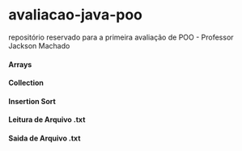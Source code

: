 # avaliacao-java-poo
repositório reservado para a primeira avaliação de POO - Professor Jackson Machado

#### Arrays
#### Collection
#### Insertion Sort 
#### Leitura de Arquivo .txt
#### Saida de Arquivo .txt
